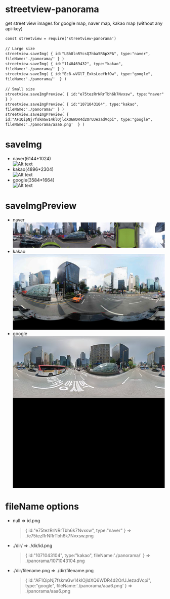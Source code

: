 # streetview-panorama
get street view images for google map, naver map, kakao map
(without any api-key)

```
const streetview = require('streetview-panorama')

// Large size
streetview.saveImg( { id:"LBh0lnRYcsQ7hba5R6pXPA", type:"naver", fileName:'./panorama/' } )
streetview.saveImg( { id:"1140469432", type:"kakao", fileName:'./panorama/' } )
streetview.saveImg( { id:"Ec8-wVGl7_ExksLoefbfOw", type:"google", fileName:'./panorama/'  } )

// Small size
streetview.saveImgPreview( { id:"e75tezRrNRrTbh6k7Nvxsw", type:"naver" } )
streetview.saveImgPreview( { id:"1071043104", type:"kakao", fileName:'./panorama/' } )
streetview.saveImgPreview( { id:"AF1QipNj7fskmGw14klOjldXQ6WDR4d2OrUJezadVcpi", type:"google", fileName:'./panorama/aaa6.png'  } )
```

# saveImg
* naver(6144*1024)   
![Alt text](/example/naver.png "naver streetview image")
* kakao(4896*2304)   
![Alt text](/example/kakao.png "kakao streetview image")
* google(3584*1664)   
![Alt text](/example/google.png "google streetview image")

# saveImgPreview
* naver   
![Alt text](/example/naverPreview.png "naver streetview preview image")
* kakao   
![Alt text](/example/kakaoPreview.png "kakao streetview preview image")
* google   
![Alt text](/example/googlePreview.png "google streetview preview image")


# fileName options
* null => id.png
  > { id:"e75tezRrNRrTbh6k7Nvxsw", type:"naver" } => ./e75tezRrNRrTbh6k7Nvxsw.png
* ./dir/ => ./dir/id.png
  > { id:"1071043104", type:"kakao", fileName:'./panorama/' } => ./panorama/1071043104.png
* ./dir/filename.png => ./dir/filename.png 
  > { id:"AF1QipNj7fskmGw14klOjldXQ6WDR4d2OrUJezadVcpi", type:"google", fileName:'./panorama/aaa6.png' } => ./panorama/aaa6.png

